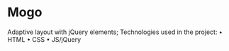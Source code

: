 # Mogo
Adaptive layout with jQuery elements; 
Technologies used in the project:
• HTML
• CSS
• JS/jQuery
